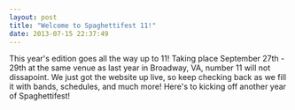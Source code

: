 ```yaml
---
layout: post
title: "Welcome to Spaghettifest 11!"
date: 2013-07-15 22:37:49
---
```


This year's edition goes all the way up to 11!  Taking place September 27th - 29th at the same venue as last year in Broadway, VA, number 11 will not dissapoint.  We just got the website up live, so keep checking back as we fill it with bands, schedules, and much more!  Here's to kicking off another year of Spaghettifest!
